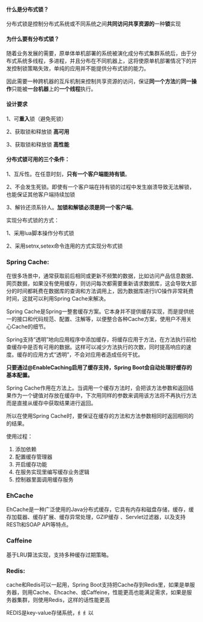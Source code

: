 #### 什么是分布式锁？

分布式锁是控制分布式系统或不同系统之间**共同访问共享资源的**一种**锁**实现



#### **为什么要有分布式锁？**

随着业务发展的需要，原单体单机部署的系统被演化成分布式集群系统后，由于分布式系统多线程，多进程，并且分布在不同机器上，这将使原单机部署情况下的并发控制锁策略失效，单纯的应用并不能提供分布式锁的能力。

因此需要一种跨机器的互斥机制来控制共享资源的访问，保证**同一个方法**的**同一操作**只能被**一台机器**上的**一个线程**执行。



#### 设计要求

1、可**重入**锁（避免死锁）

2、获取锁和释放锁 **高可用**

3、获取锁和释放锁 **高性能**



#### 分布式锁可用的三个条件：

1、互斥性。在任意时刻，**只有一个客户端能持有锁**。

2、不会发生死锁。即使有一个客户端在持有锁的过程中发生崩溃导致无法解锁，也能保证其他客户端持续加锁

3、解铃还须系铃人。**加锁和解锁必须是同一个客户端**。



实现分布式锁的方式：

1、采用lua脚本操作分布式锁

2、采用setnx,setex命令连用的方式实现分布式锁



### Spring Cache:

在很多场景中，通常获取前后相同或更新不频繁的数据，比如访问产品信息数据、网页数据，如果没有使用缓存，则访问每次都需要重新请求数据库，这会导致大部分的时间都耗费在数据库的查询和方法调用上，因为数据库进行I/O操作非常耗费时间，这就可以利用Spring Cache来解决。



Spring Cache是Spring一整套缓存方案。它本身并不提供缓存实现，而是提供统一的接口和代码规范、配置、注解等，以便整合各种Cache方案，使用户不用关心Cache的细节。



Spring支持“透明”地向应用程序中添加缓存，将缓存应用于方法，在方法执行前检查缓存中是否有可用的数据。这样可以减少方法执行的次数，同时提高响应的速度。缓存的应用方式“透明”，不会对应用者造成任何干扰。

**只要通过@EnableCaching启用了缓存支持，Spring Boot会自动处理好缓存的基本配置。**



Spring Cache作用在方法上。当调用一个缓存方法时，会把该方法参数和返回结果作为一个键值对存放在缓存中，下次用同样的参数来调用该方法将不再执行方法而是直接从缓存中获取结果进行返回。



所以在使用Spring Cache时，要保证在缓存的方法和方法参数相同时返回相同的的结果。



使用过程：

1. 添加依赖
2. 配置缓存管理器
3. 开启缓存功能
4. 在服务实现里编写缓存业务逻辑
5. 控制器里面调用缓存服务



###  EhCache

EhCache是一种广泛使用的Java分布式缓存，它具有内存和磁盘存储，缓存，缓存加载器、缓存扩展、缓存异常处理，GZIP缓存 、Servlet过滤器，以及支持RESTt和SOAP API等特点。



### Caffeine

基于LRU算法实现，支持多种缓存过期策略。





### Redis:

cache和Redis可以一起用，Spring Boot支持把Cache存到Redis里，如果是单服务器，则用Cache、Ehcache、或Caffeine，性能更高也能满足需求，如果是服务器集群，则使用Redis，这样的话性能更高



REDIS是key-value存储系统，纟纟以                             